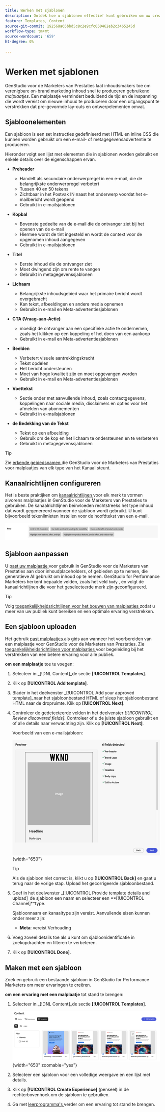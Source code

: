 ```yaml
---
title: Werken met sjablonen
description: Ontdek hoe u sjablonen effectief kunt gebruiken om uw creatieve proces te stroomlijnen in de Adobe GenStudio voor de markten voor prestaties.
feature: Templates, Content
source-git-commit: 192568a65bbd5c8c2e9cfc050462eb2c3465245d
workflow-type: tm+mt
source-wordcount: '659'
ht-degree: 0%

---
```



# Werken met sjablonen

GenStudio voor de Marketers van Prestaties laat inhoudsmakers toe om verenigbare on-brand marketing inhoud snel te produceren gebruikend _malplaatjes_. Een malplaatje vermindert beduidend de tijd en de inspanning die wordt vereist om nieuwe inhoud te produceren door een uitgangspunt te verstrekken dat pre-gevormde lay-outs en ontwerpelementen omvat.

## Sjabloonelementen

Een sjabloon is een set instructies gedefinieerd met HTML en inline CSS die kunnen worden gebruikt om een e-mail- of metagegevensadvertentie te produceren.

Hieronder volgt een lijst met elementen die in sjablonen worden gebruikt en enkele details over de eigenschappen ervan.

- **Preheader**

   - Handelt als secundaire onderwerpregel in een e-mail, die de belangrijkste onderwerpregel verbetert
   - Tussen 40 en 50 tekens
   - Zichtbaar in het Postvak IN naast het onderwerp voordat het e-mailbericht wordt geopend
   - Gebruikt in e-mailsjablonen

- **Kopbal**

   - Bovenste gedeelte van de e-mail die de ontvanger ziet bij het openen van de e-mail
   - Hiermee wordt de tint ingesteld en wordt de context voor de opgenomen inhoud aangegeven
   - Gebruikt in e-mailsjablonen

- **Titel**

   - Eerste inhoud die de ontvanger ziet
   - Moet dwingend zijn om rente te vangen
   - Gebruikt in metagegevenssjablonen

- **Lichaam**

   - Belangrijkste inhoudsgebied waar het primaire bericht wordt overgebracht
   - Kan tekst, afbeeldingen en andere media opnemen
   - Gebruikt in e-mail en Meta-advertentiesjablonen

- **CTA (Vraag-aan-Actie)**

   - moedigt de ontvanger aan een specifieke actie te ondernemen, zoals het klikken op een koppeling of het doen van een aankoop
   - Gebruikt in e-mail en Meta-advertentiesjablonen

- **Beelden**

   - Verbetert visuele aantrekkingskracht
   - Tekst opdelen
   - Het bericht ondersteunen
   - Moet van hoge kwaliteit zijn en moet opgevangen worden
   - Gebruikt in e-mail en Meta-advertentiesjablonen

- **Voettekst**

   - Sectie onder met aanvullende inhoud, zoals contactgegevens, koppelingen naar sociale media, disclaimers en opties voor het afmelden van abonnementen
   - Gebruikt in e-mailsjablonen

- **de Bedekking van de Tekst**

   - Tekst op een afbeelding
   - Gebruik om de kop en het lichaam te ondersteunen en te verbeteren
   - Gebruikt in metagegevenssjablonen

>[!TIP]
>
>Zie [ erkende gebiedsnamen ](customize-template.md#recognized-field-names) die GenStudio voor de Marketers van Prestaties voor malplaatjes van elk type van het Kanaal steunt.

## Kanaalrichtlijnen configureren

Het is beste praktijken om [ kanaalrichtlijnen ](../guidelines/brands.md#channel-guidelines) voor elk merk te vormen alvorens malplaatjes in GenStudio voor de Marketers van Prestaties te gebruiken. De kanaalrichtlijnen beïnvloeden rechtstreeks het type inhoud dat wordt gegenereerd wanneer de sjabloon wordt gebruikt. U kunt bijvoorbeeld tekenlimieten instellen voor de hoofdtekst van een e-mail.

![ de specificaties van het Lichaam ](/help/assets/channel-email-body.png)

## Sjabloon aanpassen

U [ past uw malplaatje ](customize-template.md) voor gebruik in GenStudio voor de Marketers van Prestaties aan door inhoudplaceholders, of gebieden op te nemen, die generatieve AI gebruikt om inhoud op te nemen. GenStudio for Performance Marketers herkent bepaalde velden, zoals het veld `body` , en volgt de kanaalrichtlijnen die voor het geselecteerde merk zijn geconfigureerd.

>[!TIP]
>
>Volg [ toegankelijkheidsrichtlijnen voor het bouwen van malplaatjes ](accessibility-for-templates.md) zodat u meer van uw publiek kunt bereiken en een optimale ervaring verstrekken.

## Een sjabloon uploaden

Het gebruik [ past malplaatjes ](customize-template.md) als gids aan wanneer het voorbereiden van een malplaatje voor GenStudio voor de Marketers van Prestaties. Zie [ toegankelijkheidsrichtlijnen voor malplaatjes ](accessibility-for-templates.md) voor begeleiding bij het verstrekken van een betere ervaring voor alle publiek.

**om een malplaatje** toe te voegen:

1. Selecteer in _[!DNL Content]_de sectie **[!UICONTROL Templates]**.

1. Klik op **[!UICONTROL Add template]**.

1. Blader in het deelvenster _[!UICONTROL Add your approved template]_naar het sjabloonbestand HTML of sleep het sjabloonbestand HTML naar de dropruimte. Klik op **[!UICONTROL Next]**.

1. Controleer de gedetecteerde velden in het deelvenster _[!UICONTROL Review discovered fields]_. Controleer of u de juiste sjabloon gebruikt en of alle details naar verwachting zijn. Klik op **[!UICONTROL Next]**.

   Voorbeeld van een e-mailsjabloon:

   ![ ontdekte gebieden van de Voorproef ](../../assets/template-detected-fields.png){width="650"}

   >[!TIP]
   >
   >Als de sjabloon niet correct is, klikt u op **[!UICONTROL Back]** en gaat u terug naar de vorige stap. Upload het gecorrigeerde sjabloonbestand.

1. Geef in het deelvenster _[!UICONTROL Provide template details and upload]_de sjabloon een naam en selecteer een **[!UICONTROL Channel]**type.

   Sjabloonnaam en kanaaltype zijn vereist. Aanvullende eisen kunnen onder meer zijn:

   - **Meta**: vereist Verhouding
   <!-- - **Display ads**: requires Dimensions -->

1. Voeg zoveel details toe als u kunt om sjabloonidentificatie in zoekopdrachten en filteren te verbeteren.

1. Klik op **[!UICONTROL Done]**.

## Maken met een sjabloon

Zoek en gebruik een bestaande sjabloon in GenStudio for Performance Marketers om meer ervaringen te creëren.

**om een ervaring met een malplaatje** tot stand te brengen:

1. Selecteer in _[!DNL Content]_de sectie **[!UICONTROL Templates]**.

   ![ het malplaatjelijst van de Inhoud ](../../assets/content-templates.png){width="650" zoomable="yes"}

1. Selecteer een sjabloon voor een volledige weergave en een lijst met details.

1. Klik op **[!UICONTROL Create Experience]** (penseel) in de rechterbovenhoek om de sjabloon te gebruiken.

1. Ga met [ leerprogramma&#39;s ](/help/tutorials/tutorials.md) verder om een ervaring tot stand te brengen.
